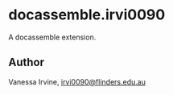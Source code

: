 # docassemble.irvi0090

A docassemble extension.

## Author

Vanessa Irvine, irvi0090@flinders.edu.au

